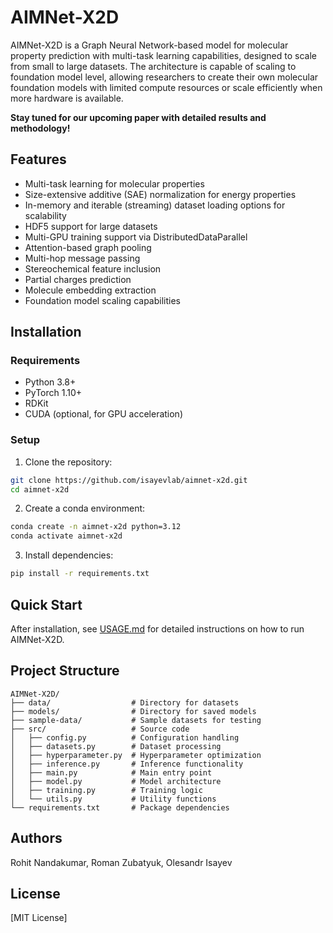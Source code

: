 # AIMNet-X2D

AIMNet-X2D is a Graph Neural Network-based model for molecular property prediction with multi-task learning capabilities, designed to scale from small to large datasets. The architecture is capable of scaling to foundation model level, allowing researchers to create their own molecular foundation models with limited compute resources or scale efficiently when more hardware is available.

**Stay tuned for our upcoming paper with detailed results and methodology!**

## Features

- Multi-task learning for molecular properties
- Size-extensive additive (SAE) normalization for energy properties
- In-memory and iterable (streaming) dataset loading options for scalability
- HDF5 support for large datasets
- Multi-GPU training support via DistributedDataParallel
- Attention-based graph pooling
- Multi-hop message passing
- Stereochemical feature inclusion
- Partial charges prediction
- Molecule embedding extraction
- Foundation model scaling capabilities

## Installation

### Requirements

- Python 3.8+
- PyTorch 1.10+
- RDKit
- CUDA (optional, for GPU acceleration)

### Setup

1. Clone the repository:
```bash
git clone https://github.com/isayevlab/aimnet-x2d.git
cd aimnet-x2d
```

2. Create a conda environment:
```bash
conda create -n aimnet-x2d python=3.12
conda activate aimnet-x2d
```

3. Install dependencies:
```bash
pip install -r requirements.txt
```

## Quick Start

After installation, see [USAGE.md](USAGE.md) for detailed instructions on how to run AIMNet-X2D.

## Project Structure

```
AIMNet-X2D/
├── data/                  # Directory for datasets
├── models/                # Directory for saved models
├── sample-data/           # Sample datasets for testing
├── src/                   # Source code
│   ├── config.py          # Configuration handling
│   ├── datasets.py        # Dataset processing
│   ├── hyperparameter.py  # Hyperparameter optimization
│   ├── inference.py       # Inference functionality
│   ├── main.py            # Main entry point
│   ├── model.py           # Model architecture
│   ├── training.py        # Training logic
│   └── utils.py           # Utility functions
└── requirements.txt       # Package dependencies
```


## Authors
Rohit Nandakumar, Roman Zubatyuk, Olesandr Isayev

## License

[MIT License]
